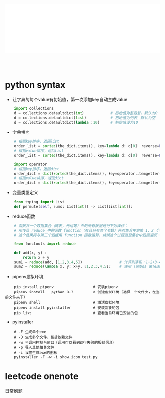 
<iframe id='head' align="center" width="100%" height="160" src="python_show.html"  frameborder="no" border="0" marginwidth="0" marginheight="px" scrolling="no" ></iframe>

<style>
    .iframe{margin:0 auto;}
</style>
<script src="https://code.jquery.com/jquery-3.1.1.min.js"></script>
<script>
    var oDiv = document.getElementById('head');
    oDiv.style.position = 'fixed'; oDiv.style.top = '0px'; oDiv.style.left = '0px'; oDiv.style.backgroundColor = 'rgba(255,255,255,0)';
    document.querySelector("body > div > h1 > a").innerHTML=''
    document.title="python/syntax";

</script>

<br><br>
<!-- ___________________________________________ -->
<!-- ___________________________________________ -->


# python syntax

* 让字典的每个value有初始值，第一次添加key自动生成value
```python
    import collections
    d = collections.defaultdict(int)            # 初始值为整数型，默认为0
    d = collections.defaultdict(list)           # 初始值为列表，默认为空
    d = collections.defaultdict(lambda :10)     # 初始值设为10
```

* 字典排序
```python
    # 根据key排序，返回list
    order_list = sorted(the_dict.items(), key=lambda d: d[0], reverse=False)
    # 根据value排序，返回list
    order_list = sorted(the_dict.items(), key=lambda d: d[0], reverse=False)
    
    import operator
    # 根据key排序，返回dict
    order_dict = dict(sorted(the_dict.items(), key=operator.itemgetter(0)))
    # 根据value排序，返回dict
    order_dict = dict(sorted(the_dict.items(), key=operator.itemgetter(1)))
```

* 变量类型定义
```python
    from typing import List
    def permute(self, nums: List[int]) -> List[List[int]]:
```

* reduce函数
```python
    # 函数将一个数据集合（链表，元组等）中的所有数据进行下列操作：
    # 用传给 reduce 中的函数 function（有且只有两个参数）先对集合中的第 1、2 个元素进行操作，得到的结果
    # 这个结果再与第三个数据用 function 函数运算，持续这个过程直至集合中数据遍历一遍。
    
    from functools import reduce

    def add(x, y) :           
        return x + y
    sum1 = reduce(add, [1,2,3,4,5])                 # 计算列表和：1+2+3+4+5
    sum2 = reduce(lambda x, y: x+y, [1,2,3,4,5])    # 使用 lambda 匿名函数
```




* pipenv虚拟环境
```shell
    pip install pipenv                  # 安装pipenv
    pipenv install --python 3.7         # 创建虚拟环境（选择一个文件夹，在当前文件夹下）
    pipenv shell                        # 激活虚拟环境
    pipenv install pyinstaller          # 安装需要的包
    pip list                            # 查看当前环境已安装的包
```

* pyinstaller
```shell
    # -F 生成单个exe
    # -D 生成多个文件，包括依赖文件
    # -w 不调用控制台窗口（调用可以看到运行失败的报错信息） 
    # -p 导入其他相关文件
    # -i 设置生成exe的图标
    pyinstaller -F -w -i show.icon test.py
```

# leetcode onenote

 <a href="https://onedrive.live.com/view.aspx?resid=BC45C406A7EBE536%212244&id=documents&wd=target%28%E6%97%A5%E5%B8%B8%E5%88%B7%E9%A2%98.one%7C52F0C452-BEC8-4DA7-801F-9BEC63928BD3%2F%29
onenote:https://d.docs.live.net/bc45c406a7ebe536/文档/leetcode/日常刷题.one#section-id={52F0C452-BEC8-4DA7-801F-9BEC63928BD3}&end" target="_blank">日常刷题</a> 